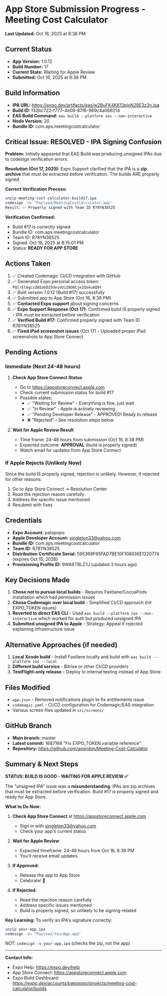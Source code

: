 # App Store Submission Progress - Meeting Cost Calculator

**Last Updated:** Oct 16, 2025 at 8:38 PM

## Current Status

- **App Version:** 1.0.12
- **Build Number:** 17
- **Current State:** Waiting for Apple Review
- **Submitted:** Oct 16, 2025 at 8:38 PM

## Build Information

- **IPA URL:** https://expo.dev/artifacts/eas/w2BuFK4KK13pixN29E3z3n.ipa
- **Build ID:** f32bc722-f777-4e09-87f6-969c4a06921d
- **EAS Build Command:** `eas build --platform ios --non-interactive`
- **Node Version:** 20
- **Bundle ID:** com.aps.meetingcostcalculator

## Critical Issue: RESOLVED - IPA Signing Confusion

**Problem:** Initially appeared that EAS Build was producing unsigned IPAs due to codesign verification errors.

**Resolution (Oct 17, 2025):** Expo Support clarified that the IPA is a **zip archive** that must be extracted before verification. The builds ARE properly signed.

**Correct Verification Process:**
```bash
unzip meeting-cost-calculator-build17.ipa
codesign -dv "Payload/MeetingCostCalculator.app"
Result: ✅ Properly signed with Team ID R78YN38525
```

**Verification Confirmed:**
- Build #17 is correctly signed
- Bundle ID: com.aps.meetingcostcalculator
- Team ID: R78YN38525
- Signed: Oct 16, 2025 at 8:15:01 PM
- Status: **READY FOR APP STORE**

## Actions Taken

1. ✅ Created Codemagic CI/CD integration with GitHub
2. ✅ Generated Expo personal access token: `PQlrElmgcsZW2abD25dnsoUiI8O8Cje3Ieku8Q9Y`
3. ✅ Built version 1.0.12 (Build #17) successfully
4. ✅ Submitted app to App Store (Oct 16, 8:38 PM)
5. ✅ **Contacted Expo support** about signing concerns
6. ✅ **Expo Support Response (Oct 17):** Confirmed build IS properly signed - IPA must be extracted before verification
7. ✅ **Verified Build #17:** Confirmed properly signed with Team ID R78YN38525
8. ✅ **Fixed iPad screenshot issues** (Oct 17) - Uploaded proper iPad screenshots to App Store Connect

## Pending Actions

### Immediate (Next 24-48 hours)

1. **Check App Store Connect Status**
   - Go to https://appstoreconnect.apple.com
   - Check current submission status for build #17
   - Possible states:
     - ✅ "Waiting for Review" - Everything is fine, just wait
     - ✅ "In Review" - Apple is actively reviewing
     - ✅ "Pending Developer Release" - APPROVED! Ready to release
     - ❌ "Rejected" - See resolution steps below

2. **Wait for Apple Review Result**
   - Time frame: 24-48 hours from submission (Oct 16, 8:38 PM)
   - Expected outcome: **APPROVAL** (build is properly signed)
   - Watch email for updates from App Store Connect

### If Apple Rejects (Unlikely Now)

Since the build IS properly signed, rejection is unlikely. However, if rejected for other reasons:

1. Go to App Store Connect → Resolution Center
2. Read the rejection reason carefully
3. Address the specific issue mentioned
4. Resubmit with fixes

## Credentials

- **Expo Account:** patopopo
- **Apple Developer Account:** singleton33@yahoo.com
- **Bundle ID:** com.aps.meetingcostcalculator
- **Team ID:** R78YN38525
- **Distribution Certificate Serial:** 595369F65FAD7BE10F108836E1220774 (expires Oct 15, 2026)
- **Provisioning Profile ID:** 9WA8TBLZ7J (updated 3 hours ago)

## Key Decisions Made

1. **Chose not to pursue local builds** - Requires Fastlane/CocoaPods installation which had permission issues
2. **Chose Codemagic over local build** - Simplified CI/CD approach (hit EXPO_TOKEN issues)
3. **Reverted to direct EAS CLI** - Used `eas build --platform ios --non-interactive` which worked for auth but produced unsigned IPA
4. **Submitted unsigned IPA to Apple** - Strategy: Appeal if rejected explaining infrastructure issue

## Alternative Approaches (if needed)

1. **Local Xcode build** - Install Fastlane locally and build with `eas build --platform ios --local`
2. **Different build service** - Bitrise or other CI/CD providers
3. **TestFlight-only release** - Deploy to internal testing instead of App Store

## Files Modified

- `app.json` - Removed notifications plugin to fix entitlements issue
- `codemagic.yaml` - CI/CD configuration for Codemagic/EAS integration
- Various screen files updated in `src/screens/`

## GitHub Branch

- **Main branch:** master
- **Latest commit:** 1687168 "Fix EXPO_TOKEN variable reference"
- **Repository:** https://github.com/apsinbm/Meeting-Cost-Calculator

## Summary & Next Steps

**STATUS: BUILD IS GOOD - WAITING FOR APPLE REVIEW ✅**

The "unsigned IPA" issue was a **misunderstanding**. IPAs are zip archives that must be extracted before verification. Build #17 is properly signed and ready for App Store.

**What to Do Now:**

1. **Check App Store Connect** at https://appstoreconnect.apple.com
   - Sign in with singleton33@yahoo.com
   - Check your app's current status

2. **Wait for Apple Review**
   - Expected timeframe: 24-48 hours from Oct 16, 8:38 PM
   - You'll receive email updates

3. **If Approved:**
   - Release the app to App Store
   - Celebrate! 🎉

4. **If Rejected:**
   - Read the rejection reason carefully
   - Address specific issues mentioned
   - Build is properly signed, so unlikely to be signing-related

**Key Learning:**
To verify an IPA's signature correctly:
```bash
unzip your-app.ipa
codesign -dv "Payload/YourApp.app"
```
NOT: `codesign -v your-app.ipa` (checks the zip, not the app)

---

**Contact Info:**
- Expo Help: https://expo.dev/help
- App Store Connect: https://appstoreconnect.apple.com
- Expo Build Dashboard: https://expo.dev/accounts/patopopo/projects/meeting-cost-calculator/builds
